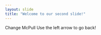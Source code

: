 ```yaml
---
layout: slide
title: "Welcome to our second slide!"
---
```

Change McPull
Use the left arrow to go back!
